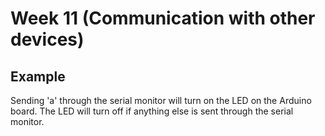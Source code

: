 # Week 11 (Communication with other devices)
## Example

Sending 'a' through the serial monitor will turn on the LED on the Arduino board. The LED will turn off if anything else is sent through the serial monitor.



